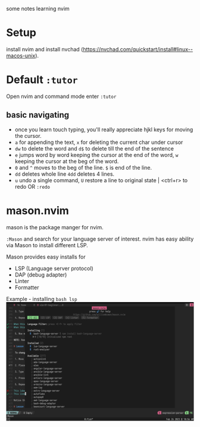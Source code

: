 some notes learning nvim

# Setup
install nvim and install nvchad (https://nvchad.com/quickstart/install#linux--macos-unix).

# Default `:tutor`
Open nvim and command mode enter `:tutor`

## basic navigating
- once you learn touch typing, you'll really appreciate hjkl keys for moving the cursor.
- `a` for appending the text, `x` for deleting the current char under cursor
- `dw` to delete the word and `d$` to delete till the end of the sentence
- `e` jumps word by word keeping the cursor at the end of the word, `w` keeping the cursor at the beg of the word.
- `0` and `^` moves to the beg of the line. `$` is end of the line.
- `dd` deletes whole line `4dd` deletes 4 lines.
- `u` undo a single command, `U` restore a line to original state | <ctrl+r> to redo OR `:redo`

# mason.nvim
mason is the package manger for nvim.

`:Mason` and search for your language server of interest.
	nvim has easy ability via Mason to install different LSP.

Mason provides easy installs for 
- LSP (Language server protocol)
- DAP (debug adapter)
- Linter
- Formatter

Example - installing `bash lsp` ![Pasted image 20230226105646.png](./Pasted%20image%2020230226105646.png)


